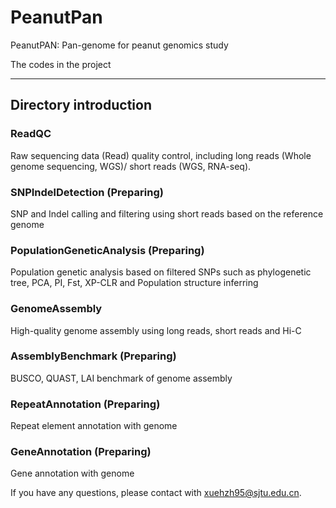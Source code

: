 # PeanutPan
PeanutPAN: Pan-genome for peanut genomics study

The codes in the project

-----------

## Directory introduction

### ReadQC
Raw sequencing data (Read) quality control, including long reads (Whole genome sequencing, WGS)/ short reads (WGS, RNA-seq).

### SNPIndelDetection (Preparing)
SNP and Indel calling and filtering using short reads based on the reference genome

### PopulationGeneticAnalysis (Preparing)
Population genetic analysis based on filtered SNPs such as phylogenetic tree, PCA, PI, Fst, XP-CLR and Population structure inferring

### GenomeAssembly 
High-quality genome assembly using long reads, short reads and Hi-C

### AssemblyBenchmark (Preparing)
BUSCO, QUAST, LAI benchmark of genome assembly

### RepeatAnnotation (Preparing)
Repeat element annotation with genome

### GeneAnnotation (Preparing)
Gene annotation with genome

If you have any questions, please contact with xuehzh95@sjtu.edu.cn.
